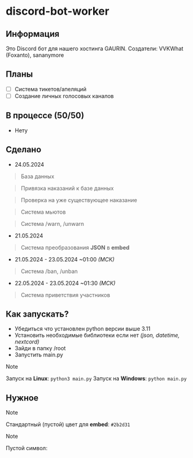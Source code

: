 # discord-bot-worker
## Информация

Это Discord бот для нашего хостинга GAURIN.
Создатели: VVKWhat (Foxanto), sananymore

## Планы

- [ ] Система тикетов/апеляций
- [ ] Создание личных голосовых каналов

## В процессе (50/50)

- Нету

## Сделано

- 24.05.2024
> База данных

> Привязка наказаний к базе данных

> Проверка на уже существующее наказание

> Система мьютов

> Система /warn, /unwarn

- 21.05.2024
> Система преобразования **JSON** в **embed**

- 21.05.2024 - 23.05.2024 ~01:00 *(МСК)*
> Система /ban, /unban

- 22.05.2024 - 23.05.2024 ~01:30 *(МСК)*
> Система приветствия участников

## Как запускать?

- Убедиться что установлен python версии выше 3.11
- Установить необходимые библиотеки если нет *(json, datetime, nextcord)*
- Зайди в папку /root 
- Запустить main.py 
> [!NOTE]
> Запуск на **Linux**: `python3 main.py`
> Запуск на **Windows**: `python main.py`

## Нужное
> [!NOTE]
> Стандартный (пустой) цвет для **embed**: `#2b2d31`

> [!NOTE]
> Пустой символ: `⠀`